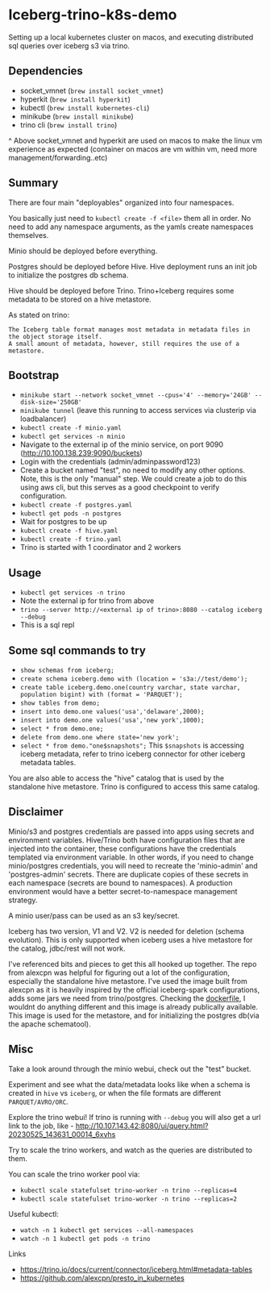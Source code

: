 # Iceberg-trino-k8s-demo
Setting up a local kubernetes cluster on macos,
and executing distributed sql queries over iceberg s3 via trino.

## Dependencies
- socket_vmnet (`brew install socket_vmnet`)
- hyperkit (`brew install hyperkit`)
- kubectl (`brew install kubernetes-cli`)
- minikube (`brew install minikube`)
- trino cli (`brew install trino`)

^ Above socket_vmnet and hyperkit are used on macos to make the linux vm experience as expected (container on macos are vm within vm, need more management/forwarding..etc)

## Summary

There are four main "deployables" organized into four namespaces.

You basically just need to `kubectl create -f <file>` them all in order. No need to add any namespace arguments, as the yamls create namespaces themselves.

Minio should be deployed before everything.

Postgres should be deployed before Hive. Hive deployment runs an init job to initialize the postgres db schema.

Hive should be deployed before Trino. Trino+Iceberg requires some metadata to be stored on a hive metastore.

As stated on trino:

```
The Iceberg table format manages most metadata in metadata files in the object storage itself.
A small amount of metadata, however, still requires the use of a metastore.
```

## Bootstrap
- `minikube start --network socket_vmnet --cpus='4' --memory='24GB' --disk-size='250GB'`
- `minikube tunnel` (leave this running to access services via clusterip via loadbalancer)
- `kubectl create -f minio.yaml`
- `kubectl get services -n minio`
- Navigate to the external ip of the minio service, on port 9090  (http://10.100.138.239:9090/buckets)
- Login with the credentials (admin/adminpassword123)
- Create a bucket named "test", no need to modify any other options. Note, this is the only "manual" step. We could create a job to do this using aws cli, but this serves as a good checkpoint to verify configuration.
- `kubectl create -f postgres.yaml`
- `kubectl get pods -n postgres`
- Wait for postgres to be up
- `kubectl create -f hive.yaml`
- `kubectl create -f trino.yaml`
- Trino is started with 1 coordinator and 2 workers

## Usage
- `kubectl get services -n trino`
- Note the external ip for trino from above
- `trino --server http://<external ip of trino>:8080 --catalog iceberg --debug`
- This is a sql repl

## Some sql commands to try
- `show schemas from iceberg;`
- `create schema iceberg.demo with (location = 's3a://test/demo');`
- `create table iceberg.demo.one(country varchar, state varchar, population bigint) with (format = 'PARQUET');`
- `show tables from demo;`
- `insert into demo.one values('usa','delaware',2000);`
- `insert into demo.one values('usa','new york',1000);`
- `select * from demo.one;`
- `delete from demo.one where state='new york';`
- `select * from demo."one$snapshots";` This `$snapshots` is accessing iceberg metadata, refer to trino iceberg connector for other iceberg metadata tables.

You are also able to access the "hive" catalog that is used by the standalone hive metastore. Trino is configured to access this same catalog.


## Disclaimer
Minio/s3 and postgres credentials are passed into apps using secrets and environment variables.
Hive/Trino both have configuration files that are injected into the container, these configurations have the credentials templated via environment variable.
In other words, if you need to change minio/postgres credentials, you will need to recreate the 'minio-admin' and 'postgres-admin' secrets.
There are duplicate copies of these secrets in each namespace (secrets are bound to namespaces).
A production environment would have a better secret-to-namespace management strategy.

A minio user/pass can be used as an s3 key/secret.

Iceberg has two version, V1 and V2. V2 is needed for deletion (schema evolution).
This is only supported when iceberg uses a hive metastore for the catalog, jdbc/rest will not work.

I've referenced bits and pieces to get this all hooked up together.
The repo from alexcpn was helpful for figuring out a lot of the configuration, especially the standalone hive metastore.
I've used the image built from alexcpn as it is heavily inspired by the official iceberg-spark configurations, adds some jars we need from trino/postgres.
Checking the [dockerfile](https://github.com/alexcpn/presto_in_kubernetes/blob/main/hive/Dockerfile), I wouldnt do anything different and this image is already publically available.
This image is used for the metastore, and for initializing the postgres db(via the apache schematool).

## Misc

Take a look around through the minio webui, check out the "test" bucket.

Experiment and see what the data/metadata looks like when a schema is created in  `hive` vs `iceberg`, or when the file formats are different `PARQUET/AVRO/ORC`.

Explore the trino webui!
If trino is running with `--debug` you will also get a url link to the job, like - http://10.107.143.42:8080/ui/query.html?20230525_143631_00014_6xyhs

Try to scale the trino workers, and watch as the queries are distributed to them.

You can scale the trino worker pool via:
- `kubectl scale statefulset trino-worker -n trino --replicas=4`
- `kubectl scale statefulset trino-worker -n trino --replicas=2`

Useful kubectl:
- `watch -n 1 kubectl get services --all-namespaces`
- `watch -n 1 kubectl get pods -n trino`


Links
- https://trino.io/docs/current/connector/iceberg.html#metadata-tables
- https://github.com/alexcpn/presto_in_kubernetes
